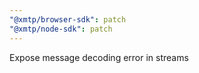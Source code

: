 ```yaml
---
"@xmtp/browser-sdk": patch
"@xmtp/node-sdk": patch
---
```


Expose message decoding error in streams
